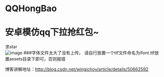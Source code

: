 # QQHongBao
安卓模仿qq下拉抢红包~
=======
求star  
![image](https://github.com/githubwing/QQHongBao/raw/master/perview.gif)
###字体文件太大了没有上传。 请自行放置一个ttf文件命名为ifont.ttf放置assets目录下即可，否则报错

博客讲解地址：http://blog.csdn.net/wingichoy/article/details/50662592
